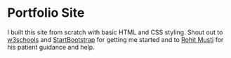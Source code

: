 # Portfolio Site


I built this site from scratch with basic HTML and CSS styling. Shout out to [w3schools](https://www.w3schools.com) and [StartBootstrap](https://startbootstrap.com) for getting me started and to [Rohit Musti](https://rohitmusti.github.io) for his patient guidance and help.
